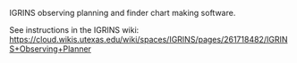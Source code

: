 IGRINS observing planning and finder chart making software.

See instructions in the IGRINS wiki: https://cloud.wikis.utexas.edu/wiki/spaces/IGRINS/pages/261718482/IGRINS+Observing+Planner
